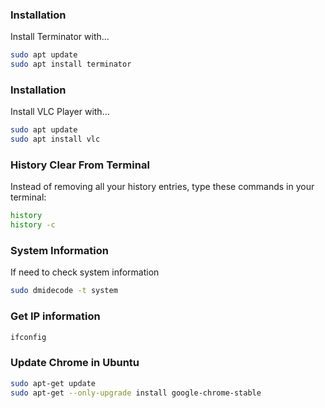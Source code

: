 
### Installation

Install Terminator with...

```bash
sudo apt update
sudo apt install terminator
```

### Installation

Install VLC Player with...

```bash
sudo apt update
sudo apt install vlc
```


### History Clear From Terminal

Instead of removing all your history entries, type these commands in your terminal:

```bash
history
history -c
```

### System Information

If need to check system information 

```bash
sudo dmidecode -t system
```

### Get IP information

```bash
ifconfig
```

### Update Chrome in Ubuntu

```bash
sudo apt-get update
sudo apt-get --only-upgrade install google-chrome-stable
```
